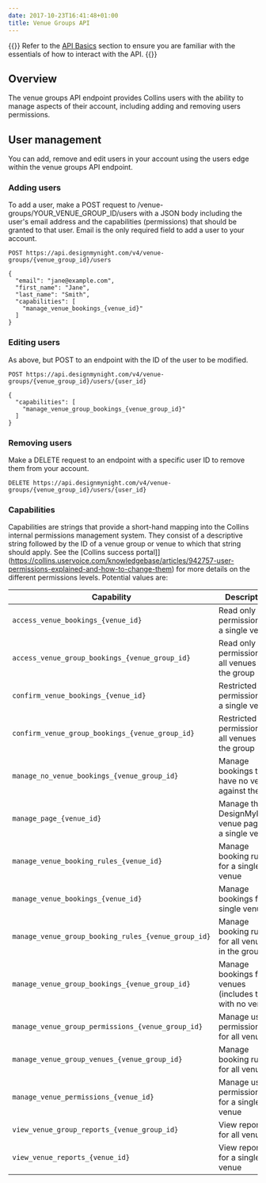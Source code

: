 ```yaml
---
date: 2017-10-23T16:41:48+01:00
title: Venue Groups API
---
```


{{<note title="Before you begin">}}
Refer to the [API Basics](/api/api-basics) section to ensure you are familiar with the essentials of how to interact with the API.
{{</note>}}

## Overview

The venue groups API endpoint provides Collins users with the ability to manage aspects of their account, including adding and removing users permissions.


## User management

You can add, remove and edit users in your account using the users edge within the venue groups API endpoint.

### Adding users

To add a user, make a POST request to /venue-groups/YOUR_VENUE_GROUP_ID/users with a JSON body including the user's email address and the capabilities (permissions) that should be granted to that user. Email is the only required field to add a user to your account.

```
POST https://api.designmynight.com/v4/venue-groups/{venue_group_id}/users

{
  "email": "jane@example.com",
  "first_name": "Jane",
  "last_name": "Smith",
  "capabilities": [
    "manage_venue_bookings_{venue_id}"
  ]
}
```

### Editing users

As above, but POST to an endpoint with the ID of the user to be modified.

```
POST https://api.designmynight.com/v4/venue-groups/{venue_group_id}/users/{user_id}

{
  "capabilities": [
    "manage_venue_group_bookings_{venue_group_id}"
  ]
}
```

### Removing users

Make a DELETE request to an endpoint with a specific user ID to remove them from your account.

```
DELETE https://api.designmynight.com/v4/venue-groups/{venue_group_id}/users/{user_id}
```

### Capabilities

Capabilities are strings that provide a short-hand mapping into the Collins internal permissions management system. They consist of a descriptive string followed by the ID of a venue group or venue to which that string should apply. See the [Collins success portal]](https://collins.uservoice.com/knowledgebase/articles/942757-user-permissions-explained-and-how-to-change-them) for more details on the different permissions levels. Potential values are:

Capability | Description
----- | -----
`access_venue_bookings_{venue_id}` | Read only permission for a single venue
`access_venue_group_bookings_{venue_group_id}` | Read only permission for all venues in the group
`confirm_venue_bookings_{venue_id}` | Restricted user permission for a single venue
`confirm_venue_group_bookings_{venue_group_id}` | Restricted user permission for all venues in the group
`manage_no_venue_bookings_{venue_group_id}` | Manage bookings that have no venue against them
`manage_page_{venue_id}` | Manage the DesignMyNight venue page for a single venue
`manage_venue_booking_rules_{venue_id}` | Manage booking rules for a single venue
`manage_venue_bookings_{venue_id}` | Manage bookings for a single venue
`manage_venue_group_booking_rules_{venue_group_id}` | Manage booking rules for all venues in the group
`manage_venue_group_bookings_{venue_group_id}` | Manage bookings for all venues (includes those with no venue)
`manage_venue_group_permissions_{venue_group_id}` | Manage user permissions for all venues
`manage_venue_group_venues_{venue_group_id}` | Manage booking rules for all venues
`manage_venue_permissions_{venue_id}` | Manage user permissions for a single venue
`view_venue_group_reports_{venue_group_id}` | View reports for all venues
`view_venue_reports_{venue_id}` | View reports for a single venue
